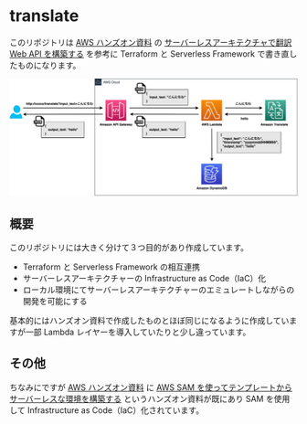# translate

このリポジトリは [AWS ハンズオン資料](https://aws.amazon.com/jp/aws-jp-introduction/aws-jp-webinar-hands-on/) の [サーバーレスアーキテクチャで翻訳 Web API を構築する](https://pages.awscloud.com/event_JAPAN_Hands-on-for-Beginners-Serverless-2019_Contents.html) を参考に Terraform と Serverless Framework で書き直したものになります。  

![overall](https://raw.githubusercontent.com/dodonki1223/image_garage/master/translate/00_overall.png)

## 概要

このリポジトリには大きく分けて３つ目的があり作成しています。

- Terraform と Serverless Framework の相互連携
- サーバーレスアーキテクチャーの Infrastructure as Code（IaC）化
- ローカル環境にてサーバーレスアーキテクチャーのエミュレートしながらの開発を可能にする

基本的にはハンズオン資料で作成したものとほぼ同じになるように作成していますが一部 Lambda レイヤーを導入していたりと少し違っています。  

## その他

ちなみにですが [AWS ハンズオン資料](https://aws.amazon.com/jp/aws-jp-introduction/aws-jp-webinar-hands-on/) に [AWS SAM を使ってテンプレートからサーバーレスな環境を構築する](https://pages.awscloud.com/event_JAPAN_Ondemand_Hands-on-for-Beginners-Serverless-2_CP.html) というハンズオン資料が既にあり SAM を使用して Infrastructure as Code（IaC）化されています。  
